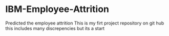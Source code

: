 # IBM-Employee-Attrition
Predicted the employee attrition
This is my firt project repository on git hub this includes many discrepencies but its a start
